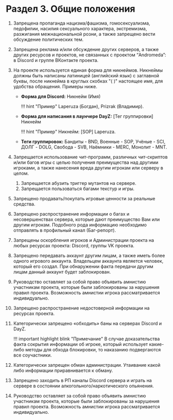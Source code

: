 # Раздел 3. Общие положения

1.  Запрещена пропаганда нацизма/фашизма, гомосексуализма, педофилии, насилия сексуального характера, экстремизма, разжигания межнациональной розни, а также запрещено вести обсуждение политических тем.
2.  Запрещена реклама и/или обсуждение других серверов, а также других ресурсов и проектов, не связанных с проектом “Andromeda”: в Discord и группе ВКонтакте проекта.
3.  На проекте используется единая форма для никнеймов. Никнеймы должны быть написаны латиницей (английский язык) с заглавной буквы, после никнейма в круглых скобках "( )" настоящее имя, для удобства обращения. Примеры ниже. 
    - **Форма для Discord:** Никнейм (Имя)

        !!! hint "Пример"
            Laperuza (Богдан), Prizrak (Владимир).

    - **Форма для написания в лаунчере DayZ:** \[Тег группировки\] Никнейм

        !!! hint "Пример"
            Никнейм: \[SOP\] Laperuza.

    - **Теги группировок:**
      Бандиты - BND, Военные - SOP, Учёные - SCI, ДОЛГ - DOLG, Свобода - SVB, Наёмники - MERC, Монолит - MNT. 

4.  Запрещается использование чит-программ, различных чит-скриптов и/или багов игры с целью получения преимущества над другими игроками, а также нанесения вреда другим игрокам или серверу в целом.
    1.  Запрещается абузить триггер мутантов на сервере.
    2.  Запрещается пользоваться багами текстур и игры.
5.  Запрещено продавать/покупать игровые ценности за реальные средства.
7.  Запрещено распространение информации о багах и несовершенствах сервера, которые дают преимущество Вам или другим игрокам. Подобного рода информацию необходимо отправлять в профильный канал (Баг-репорт).
8.  Запрещены оскорбления игроков и Администрации проекта на любых ресурсах проекта: Discord, группы VK проекта. 
9.  Запрещено передавать аккаунт другим лицам, а также иметь более одного игрового аккаунта. Владельцем аккаунта является человек, который его создал. При обнаружении факта передачи другим лицам данный аккаунт будет заблокирован.
10.  Руководство оставляет за собой право объявить амнистию участникам проекта, которые были заблокированы за нарушения правил проекта. Возможность амнистии игрока рассматривается индивидуально.
11.  Запрещено распространение недостоверной информации на ресурсах проекта.
12.  Категорически запрещено «обходить» баны на серверах Discord и DayZ.

        !!! important highlight blink "Примечание"
            В случае доказательства факта сокрытия информации об игроке, который использует какие-либо методы  для обхода блокировки, то наказанию подвергаются все соучастники.
     
12.  Категорически запрещен обман администрации. Утаивание какой либо информации приравнивается к обману.
13. Запрещено заходить в РП каналы Discord сервера и играть на сервере в состоянии алкогольного/наркотического опьянения.
14. Руководство оставляет за собой право объявить амнистию участникам проекта, которые были заблокированы за нарушения правил проекта. Возможность амнистии игрока рассматривается индивидуально. 
